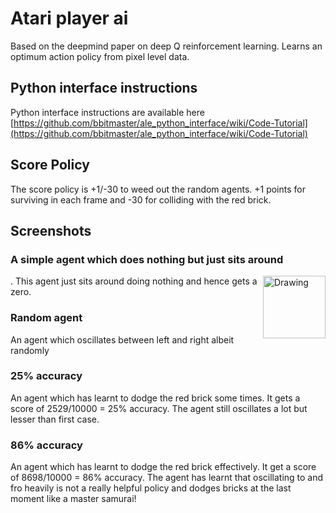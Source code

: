 # Atari player ai
Based on the deepmind paper on deep Q reinforcement learning. Learns an optimum action policy from pixel level data.

## Python interface instructions
Python interface instructions are available here
[https://github.com/bbitmaster/ale_python_interface/wiki/Code-Tutorial](https://github.com/bbitmaster/ale_python_interface/wiki/Code-Tutorial)

## Score Policy
The score policy is +1/-30 to weed out the random agents. +1 points for surviving in each frame and -30 for colliding with the red brick.


## Screenshots

### A simple agent which does nothing but just sits around
<img src="https://cloud.githubusercontent.com/assets/890250/14069263/4a602094-f4b5-11e5-8a0e-63a236134841.gif" alt="Drawing" height="100" align="right"/>. This agent just sits around doing nothing and hence gets a zero.

### Random agent
An agent which oscillates between left and right albeit randomly

### 25% accuracy
An agent which has learnt to dodge the red brick some times. It gets a score of 2529/10000 = 25% accuracy. The agent still oscillates a lot but lesser than first case.

### 86% accuracy
An agent which has learnt to dodge the red brick effectively. It get a score of 8698/10000 = 86% accuracy. The agent has learnt that oscillating to and fro heavily is not a really helpful policy and dodges bricks at the last moment like a master samurai!
